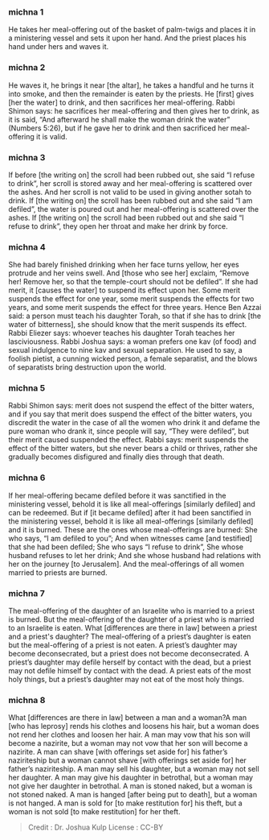 
### michna 1
He takes her meal-offering out of the basket of palm-twigs and places it in a ministering vessel and sets it upon her hand. And the priest places his hand under hers and waves it.

### michna 2
He waves it, he brings it near [the altar], he takes a handful and he turns it into smoke, and then the remainder is eaten by the priests. He [first] gives [her the water] to drink, and then sacrifices her meal-offering. Rabbi Shimon says: he sacrifices her meal-offering and then gives her to drink, as it is said, “And afterward he shall make the woman drink the water” (Numbers 5:26), but if he gave her to drink and then sacrificed her meal-offering it is valid.

### michna 3
If before [the writing on] the scroll had been rubbed out, she said “I refuse to drink”, her scroll is stored away and her meal-offering is scattered over the ashes. And her scroll is not valid to be used in giving another sotah to drink. If [the writing on] the scroll has been rubbed out and she said “I am defiled”, the water is poured out and her meal-offering is scattered over the ashes. If [the writing on] the scroll had been rubbed out and she said “I refuse to drink”, they open her throat and make her drink by force.

### michna 4
She had barely finished drinking when her face turns yellow, her eyes protrude and her veins swell. And [those who see her] exclaim, “Remove her! Remove her, so that the temple-court should not be defiled”. If she had merit, it [causes the water] to suspend its effect upon her. Some merit suspends the effect for one year, some merit suspends the effects for two years, and some merit suspends the effect for three years. Hence Ben Azzai said: a person must teach his daughter Torah, so that if she has to drink [the water of bitterness], she should know that the merit suspends its effect. Rabbi Eliezer says: whoever teaches his daughter Torah teaches her lasciviousness. Rabbi Joshua says: a woman prefers one kav (of food) and sexual indulgence to nine kav and sexual separation. He used to say, a foolish pietist, a cunning wicked person, a female separatist, and the blows of separatists bring destruction upon the world.

### michna 5
Rabbi Shimon says: merit does not suspend the effect of the bitter waters, and if you say that merit does suspend the effect of the bitter waters, you discredit the water in the case of all the women who drink it and defame the pure woman who drank it, since people will say, “They were defiled”, but their merit caused suspended the effect. Rabbi says: merit suspends the effect of the bitter waters, but she never bears a child or thrives, rather she gradually becomes disfigured and finally dies through that death.

### michna 6
If her meal-offering became defiled before it was sanctified in the ministering vessel, behold it is like all meal-offerings [similarly defiled] and can be redeemed. But if [it became defiled] after it had been sanctified in the ministering vessel, behold it is like all meal-offerings [similarly defiled] and it is burned. These are the ones whose meal-offerings are burned: She who says, “I am defiled to you”; And when witnesses came [and testified] that she had been defiled; She who says “I refuse to drink”, She whose husband refuses to let her drink; And she whose husband had relations with her on the journey [to Jerusalem]. And the meal-offerings of all women married to priests are burned.

### michna 7
The meal-offering of the daughter of an Israelite who is married to a priest is burned. But the meal-offering of the daughter of a priest who is married to an Israelite is eaten. What [differences are there in law] between a priest and a priest's daughter? The meal-offering of a priest’s daughter is eaten but the meal-offering of a priest is not eaten. A priest’s daughter may become deconsecrated, but a priest does not become deconsecrated. A priest’s daughter may defile herself by contact with the dead, but a priest may not defile himself by contact with the dead. A priest eats of the most holy things, but a priest’s daughter may not eat of the most holy things.

### michna 8
What [differences are there in law] between a man and a woman?A man [who has leprosy] rends his clothes and loosens his hair, but a woman does not rend her clothes and loosen her hair. A man may vow that his son will become a nazirite, but a woman may not vow that her son will become a nazirite. A man can shave [with offerings set aside for] his father’s naziriteship but a woman cannot shave [with offerings set aside for] her father’s naziriteship. A man may sell his daughter, but a woman may not sell her daughter. A man may give his daughter in betrothal, but a woman may not give her daughter in betrothal. A man is stoned naked, but a woman is not stoned naked. A man is hanged [after being put to death], but a woman is not hanged. A man is sold for [to make restitution for] his theft, but a woman is not sold [to make restitution] for her theft.

>Credit : Dr. Joshua Kulp
>License : CC-BY